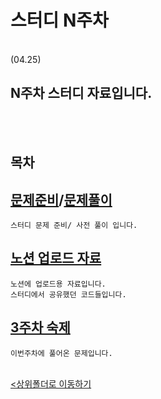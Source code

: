 # 스터디 N주차
</br>
 (04.25)

 N주차 스터디 자료입니다.
-

</br></br>

## 목차


[문제준비](Question.ipynb)/[문제풀이](Question_pre.ipynb)
-
    스터디 문제 준비/ 사전 풀이 입니다.

[노션 업로드 자료](Notion_nb.ipynb)
-
    노션에 업로드용 자료입니다.
    스터디에서 공유했던 코드들입니다.

[3주차 숙제](Study_hw.ipynb)
-
    이번주차에 풀어온 문제입니다.

<br>[<상위폴더로 이동하기](..)